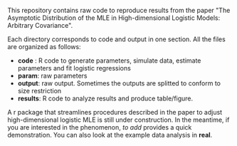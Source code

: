 This repository contains raw code to reproduce results from the paper "The Asymptotic Distribution of the MLE in High-dimensional Logistic Models: Arbitrary Covariance".

Each directory corresponds to code and output in one section. All the files are organized as follows:
- **code** : R code to generate parameters, simulate data, estimate parameters and fit logistic regressions
- **param**: raw parameters 
- **output**: raw output. Sometimes the outputs are splitted to conform to size restriction
- **results**: R code to analyze results and produce table/figure.

A r package that streamlines procedures described in the paper to adjust high-dimensional logistic MLE is still under construction. In the meantime, if you are interested in the phenomenon, *to add* provides a quick demonstration. You can also look at the example data analysis in **real**. 

